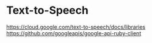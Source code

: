 # Text-to-Speech

https://cloud.google.com/text-to-speech/docs/libraries
https://github.com/googleapis/google-api-ruby-client


